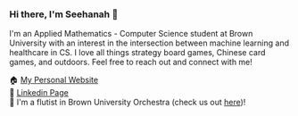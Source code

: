 ### Hi there, I'm Seehanah 👋

<!--
**seehanah-tang/seehanah-tang** is a ✨ _special_ ✨ repository because its `README.md` (this file) appears on your GitHub profile.

Here are some ideas to get you started:

- 🔭 I’m currently working on ...
- 🌱 I’m currently learning ...
- 👯 I’m looking to collaborate on ...
- 🤔 I’m looking for help with ...
- 💬 Ask me about ...
- 📫 How to reach me: ...
- 😄 Pronouns: ...
- ⚡ Fun fact: ...
-->
I'm an Applied Mathematics - Computer Science student at Brown University with an interest in the intersection between machine learning and healthcare in CS. I love all things strategy board games, Chinese card games, and outdoors. Feel free to reach out and connect with me!

🏠 [My Personal Website](https://seehanahtang.github.io/)\
👥 [Linkedin Page](https://www.linkedin.com/in/seehanah-tang/)\
🎵 I'm a flutist in Brown University Orchestra (check us out [here](https://www.youtube.com/playlist?list=PLw0pLHFT40ys1yow07evb0_3sTMCDQzI1))!

